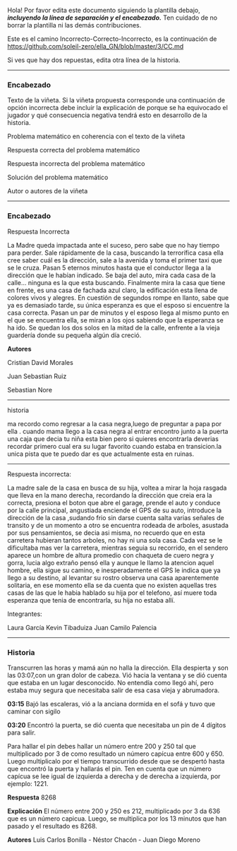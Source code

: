 Hola! Por favor edita este documento siguiendo la plantilla debajo, ***incluyendo la línea de separación y el encabezado.***
Ten cuidado de no borrar la plantilla ni las demás contribuciones. 

Este es el camino Incorrecto-Correcto-Incorrecto, es la continuación de https://github.com/soleil-zero/ella_GN/blob/master/3/CC.md

Si ves que hay dos repuestas, edita otra línea de la historia.

**********************************************************************
### Encabezado

Texto de la viñeta. Si la viñeta propuesta corresponde una continuación de opción incorrecta debe incluir la explicación de porque se ha equivocado el jugador y qué consecuencia negativa tendrá esto en desarrollo de la historia.

Problema matemático en coherencia con el texto de la viñeta

Respuesta correcta del problema matemático

Respuesta incorrecta del problema matemático

Solución del problema matemático

Autor o autores de la viñeta
**********************************************************************
### Encabezado

Respuesta Incorrecta

La Madre queda impactada ante el suceso, pero sabe que no hay tiempo para perder. Sale rápidamente de la casa, buscando la terrorífica casa ella cree saber cuál es la dirección, sale a la avenida y toma el primer taxi que se le cruza. Pasan 5 eternos minutos hasta que el conductor llega a la dirección que le habían indicado. Se baja del auto, mira cada casa de la calle… ninguna es la que esta buscando. Finalmente mira la casa que tiene en frente, es una casa de fachada azul claro, la edificación esta llena de colores vivos y alegres. En cuestión de segundos rompe en llanto, sabe que ya es demasiado tarde, su única esperanza es que el esposo si encuentre la casa correcta. Pasan un par de minutos y el esposo llega al mismo punto en el que se encuentra ella, se miran a los ojos sabiendo que la esperanza se ha ido. Se quedan los dos solos en la mitad de la calle, enfrente a la vieja guardería donde su pequeña algún día creció.

**Autores**

Cristian David Morales  

Juan Sebastian Ruiz

Sebastian Nore
**********************************************************************

historia

ma  recordo como  regresar a la casa negra,luego de preguntar a papa por ella . cuando mama  llego a la casa negra al entrar encontro junto a la puerta una caja que decia tu  niña esta bien pero si quieres encontrarla deverias recordar primero cual era su lugar favorito cuando estaba en transicion.la unica pista que te puedo dar es que actualmente esta en ruinas.

**********************************************************************
Respuesta incorrecta:

La madre sale de la casa en busca de su hija, voltea a mirar la hoja rasgada que lleva en la mano derecha, recordando la dirección que creia era la correcta, presiona el boton que abre el garage, prende el auto y conduce por la calle principal, angustiada enciende el GPS de su auto, introduce la dirección de la casa ,sudando frio sin darse cuenta salta varias señales de transito y de un momento a otro se encuentra rodeada de arboles, asustada por sus pensamientos, se decia asi misma, no recuerdo que en esta carretera hubieran tantos arboles, no hay ni una sola casa. Cada vez se le dificultaba mas ver la carretera, mientras seguia su recorrido, en el sendero aparece un hombre de altura promedio con chaqueta de cuero negra y gorra, lucia algo extraño pensó ella y aunque le llamo la atencion aquel hombre, ella sigue su camino, e inesperadamente el GPS le indica que ya llego a su destino, al levantar su rostro observa una casa aparentemente solitaria, en ese momento ella se da cuenta que no existen aquellas tres casas de las que le habia hablado su hija por el telefono, así muere toda esperanza que tenia de encontrarla, su hija no estaba allí. 

Integrantes: 

Laura García
Kevin Tibaduiza
Juan Camilo Palencia

**********************************************************************
### Historia

Transcurren las horas y mamá aún no halla la dirección. Ella despierta y son las 03:07,con un gran dolor de cabeza. Vió hacia la ventana y se dió cuenta que estaba en un lugar desconocido. No entendía como llegó ahí, pero estaba muy segura que necesitaba salir de esa casa vieja y abrumadora.

**03:15** Bajó las escaleras, vió a la anciana dormida en el sofá y tuvo que caminar con sigilo

**03:20** Encontró la puerta, se dió cuenta que necesitaba un pin de 4 dígitos para salir.

Para hallar el pin debes hallar un número entre 200 y 250 tal que multiplicado por 3 de como resultado un número capícua entre 600 y 650. Luego multiplicalo por el tiempo transcurrido desde que se despertó hasta que encontró la puerta y hallarás el pin. Ten en cuenta que un número capícua se lee igual de izquierda a derecha y de derecha a izquierda, por ejemplo: 1221.

**Respuesta** 8268

**Explicación** El número entre 200 y 250 es 212, multiplicado por 3 da 636 que es un número capicua. Luego, se multiplica por los 13 minutos que han pasado y el resultado es 8268.

**Autores** Luis Carlos Bonilla - Néstor Chacón - Juan Diego Moreno
